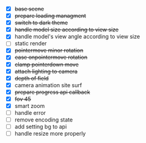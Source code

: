 - [x] ~~base scene~~
- [x] ~~prepare loading managment~~
- [x] ~~switch to dark theme~~
- [x] ~~handle model size according to view size~~
- [x] handle model's view angle according to view size
- [ ] static render
- [x] ~~pointermove minor rotation~~
- [x] ~~ease onpointermove rotation~~
- [x] ~~clamp pointerdown move~~
- [x] ~~attach lighting to camera~~
- [x] ~~depth of field~~
- [x] camera animation site surf
- [x] ~~prepare progress api callback~~
- [x] ~~fov 45~~
- [x] smart zoom
- [ ] handle error
- [ ] remove encoding state
- [ ] add setting bg to api
- [ ] handle resize more properly

